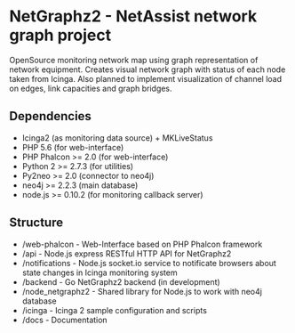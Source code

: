 NetGraphz2 - NetAssist network graph project
============================================

OpenSource monitoring network map using graph representation of network equipment.
Creates visual network graph with status of each node taken from Icinga.
Also planned to implement visualization of channel load on edges, link capacities and graph bridges.

Dependencies
-------------

* Icinga2 (as monitoring data source) + MKLiveStatus
* PHP 5.6 (for web-interface)
* PHP Phalcon >= 2.0 (for web-interface)
* Python 2 >= 2.7.3  (for utilities)
* Py2neo >= 2.0 (connector to neo4j)
* neo4j >= 2.2.3 (main database)
* node.js >= 0.10.2 (for monitoring callback server)


Structure
-------

* /web-phalcon - Web-Interface based on PHP Phalcon framework
* /api - Node.js express RESTful HTTP API for NetGraphz2 
* /notifications - Node.js socket.io service to notificate browsers about state changes in Icinga monitoring system
* /backend - Go NetGraphz2 backend (in development)
* /node_netgraphz2 - Shared library for Node.js to work with neo4j database
* /icinga - Icinga 2 sample configuration and scripts
* /docs - Documentation


